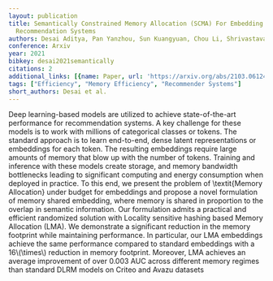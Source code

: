 ```yaml
---
layout: publication
title: Semantically Constrained Memory Allocation (SCMA) For Embedding In Efficient
  Recommendation Systems
authors: Desai Aditya, Pan Yanzhou, Sun Kuangyuan, Chou Li, Shrivastava Anshumali
conference: Arxiv
year: 2021
bibkey: desai2021semantically
citations: 2
additional_links: [{name: Paper, url: 'https://arxiv.org/abs/2103.06124'}]
tags: ["Efficiency", "Memory Efficiency", "Recommender Systems"]
short_authors: Desai et al.
---
```

Deep learning-based models are utilized to achieve state-of-the-art
performance for recommendation systems. A key challenge for these models is to
work with millions of categorical classes or tokens. The standard approach is
to learn end-to-end, dense latent representations or embeddings for each token.
The resulting embeddings require large amounts of memory that blow up with the
number of tokens. Training and inference with these models create storage, and
memory bandwidth bottlenecks leading to significant computing and energy
consumption when deployed in practice. To this end, we present the problem of
\textit\{Memory Allocation\} under budget for embeddings and propose a novel
formulation of memory shared embedding, where memory is shared in proportion to
the overlap in semantic information. Our formulation admits a practical and
efficient randomized solution with Locality sensitive hashing based Memory
Allocation (LMA). We demonstrate a significant reduction in the memory
footprint while maintaining performance. In particular, our LMA embeddings
achieve the same performance compared to standard embeddings with a 16\\(\times\\)
reduction in memory footprint. Moreover, LMA achieves an average improvement of
over 0.003 AUC across different memory regimes than standard DLRM models on
Criteo and Avazu datasets